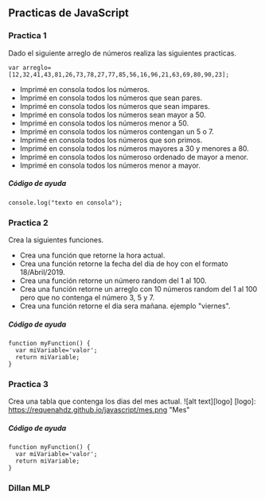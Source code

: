 ## Practicas de JavaScript

### Practica 1
Dado el siguiente arreglo de números realiza las siguientes practicas.
```
var arreglo=[12,32,41,43,81,26,73,78,27,77,85,56,16,96,21,63,69,80,90,23];
```

* Imprimé en consola todos los números.
* Imprimé en consola todos los números que sean pares.
* Imprimé en consola todos los números que sean impares.
* Imprimé en consola todos los números sean mayor a 50.
* Imprimé en consola todos los números menor a 50.
* Imprimé en consola todos los números contengan un 5 o 7.
* Imprimé en consola todos los números que son primos.
* Imprimé en consola todos los números mayores a 30 y menores a 80.
* Imprimé en consola todos los númeroso ordenado de mayor a menor.
* Imprimé en consola todos los números menor a mayor.

##### Código de ayuda
```
console.log("texto en consola");
```

### Practica 2
Crea la siguientes funciones.
* Crea una función que retorne la hora actual.
* Crea una función retorne la fecha del dia de hoy con el formato 18/Abril/2019.
* Crea una función retorne un número random del 1 al 100.
* Crea una función retorne un arreglo con 10 números random del 1 al 100 pero que no contenga el número 3, 5 y 7.
* Crea una función retorne el dia sera mañana. ejemplo "viernes".

##### Código de ayuda
```
function myFunction() {
  var miVariable='valor';
  return miVariable;
}
```

### Practica 3
Crea una tabla que contenga los dias del mes actual.
![alt text][logo]
[logo]: https://requenahdz.github.io/javascript/mes.png "Mes"

##### Código de ayuda
```
function myFunction() {
  var miVariable='valor';
  return miVariable;
}
```


### Dillan MLP
